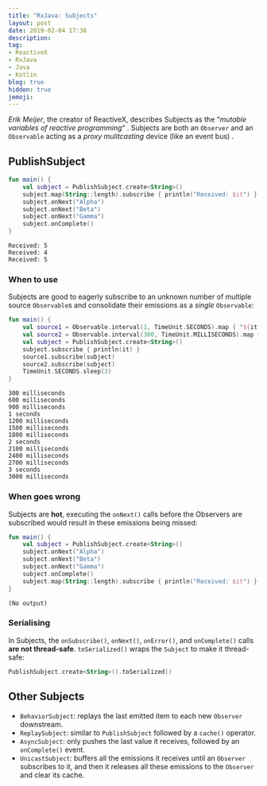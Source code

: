 ```yaml
---
title: "RxJava: Subjects"
layout: post
date: 2019-02-04 17:38
description:
tag:
- ReactiveX
- RxJava
- Java
- Kotlin
blog: true
hidden: true
jemoji:
---
```


_Erik Meijer_, the creator of ReactiveX, describes Subjects as the “_mutable variables of reactive programming_“ . Subjects are both an `Observer` and an `Observable` acting as a _proxy mulitcasting_ device (like an event bus) .

## PublishSubject
```kotlin
fun main() {
    val subject = PublishSubject.create<String>()
    subject.map(String::length).subscribe { println("Received: $it") }
    subject.onNext("Alpha")
    subject.onNext("Beta")
    subject.onNext("Gamma")
    subject.onComplete()
}
```
```
Received: 5
Received: 4
Received: 5
```

### When to use
Subjects are good to eagerly subscribe to an unknown number of multiple source `Observable`s and consolidate their emissions as a _single_ `Observable`:
```kotlin
fun main() {
    val source1 = Observable.interval(1, TimeUnit.SECONDS).map { "${it + 1} seconds" }
    val source2 = Observable.interval(300, TimeUnit.MILLISECONDS).map { "${(it + 1) * 300} milliseconds" }
    val subject = PublishSubject.create<String>()
    subject.subscribe { println(it) }
    source1.subscribe(subject)
    source2.subscribe(subject)
    TimeUnit.SECONDS.sleep(3)
}
```
```
300 milliseconds
600 milliseconds
900 milliseconds
1 seconds
1200 milliseconds
1500 milliseconds
1800 milliseconds
2 seconds
2100 milliseconds
2400 milliseconds
2700 milliseconds
3 seconds
3000 milliseconds
```

### When goes wrong
Subjects are **hot**, executing the `onNext()` calls before the Observers are subscribed would result in these emissions being missed:
```kotlin
fun main() {
    val subject = PublishSubject.create<String>()
    subject.onNext("Alpha")
    subject.onNext("Beta")
    subject.onNext("Gamma")
    subject.onComplete()
    subject.map(String::length).subscribe { println("Received: $it") }
}
```
```
(No output)
```

### Serialising
In Subjects, the `onSubscribe()`, `onNext()`, `onError()`, and `onComplete()` calls **are not thread-safe**. `toSerialized()` wraps the `Subject` to make it thread-safe:
```kotlin
PublishSubject.create<String>().toSerialized() 
```

## Other Subjects
* `BehaviorSubject`:  replays the last emitted item to each new `Observer` downstream.
* `ReplaySubject`:  similar to `PublishSubject` followed by a `cache()` operator.
* `AsyncSubject`: only pushes the last value it receives, followed by an `onComplete()` event.
* `UnicastSubject`: buffers all the emissions it receives until an `Observer` subscribes to it, and then it releases all these emissions to the `Observer` and clear its cache.

